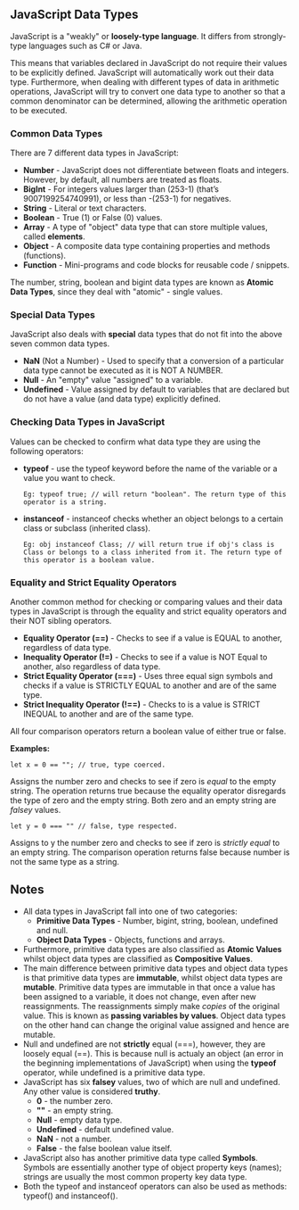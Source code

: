 ## JavaScript Data Types
JavaScript is a "weakly" or **loosely-type language**. It differs from strongly-type languages such as C# or Java.

This means that variables declared in JavaScript do not require their values to be explicitly defined. JavaScript will automatically work out their data type. Furthermore, when dealing with different types of data in arithmetic operations, JavaScript will try to convert one data type to another so that a common denominator can be determined, allowing the arithmetic operation to be executed.

### Common Data Types
There are 7 different data types in JavaScript:
* **Number** - JavaScript does not differentiate between floats and integers. However, by default, all numbers are treated as floats.
* **BigInt** - For integers values larger than (253-1) (that’s 9007199254740991), or less than -(253-1) for negatives.
* **String** - Literal or text characters.
* **Boolean** - True (1) or False (0) values.
* **Array** - A type of "object" data type that can store multiple values, called **elements**.
* **Object** - A composite data type containing properties and methods (functions).
* **Function** - Mini-programs and code blocks for reusable code / snippets.

The number, string, boolean and bigint data types are known as **Atomic Data Types**, since they deal with "atomic" - single values.

### Special Data Types
JavaScript also deals with **special** data types that do not fit into the above seven common data types.

* **NaN** (Not a Number) - Used to specify that a conversion of a particular data type cannot be executed as it is NOT A NUMBER.
* **Null** - An "empty" value "assigned" to a variable.
* **Undefined** - Value assigned by default to variables that are declared but do not have a value (and data type) explicitly defined.

### Checking Data Types in JavaScript
Values can be checked to confirm what data type they are using the following operators:
* **typeof** - use the typeof keyword before the name of the variable or a value you want to check.

      Eg: typeof true; // will return "boolean". The return type of this operator is a string.
* **instanceof** - instanceof checks whether an object belongs to a certain class or subclass (inherited class).

      Eg: obj instanceof Class; // will return true if obj's class is Class or belongs to a class inherited from it. The return type of this operator is a boolean value.

### Equality and Strict Equality Operators
Another common method for checking or comparing values and their data types in JavaScript is through the equality and strict equality operators and their NOT sibling operators.
* **Equality Operator (==)** - Checks to see if a value is EQUAL to another, regardless of data type.
* **Inequality Operator (!=)** - Checks to see if a value is NOT Equal to another, also regardless of data type.
* **Strict Equality Operator (===)** - Uses three equal sign symbols and checks if a value is STRICTLY EQUAL to another and are of the same type.
* **Strict Inequality Operator (!==)** - Checks to is a value is STRICT INEQUAL to another and are of the same type.

All four comparison operators return a boolean value of either true or false.

**Examples:**

    let x = 0 == ""; // true, type coerced.

Assigns the number zero and checks to see if zero is *equal* to the empty string. The operation returns true because the equality operator disregards the type of zero and the empty string. Both zero and an empty string are *falsey* values.

    let y = 0 === "" // false, type respected.

Assigns to y the number zero and checks to see if zero is *strictly equal* to an empty string. The comparison operation returns false because number is not the same type as a string.


## Notes
* All data types in JavaScript fall into one of two categories:
  * **Primitive Data Types** - Number, bigint, string, boolean, undefined and null.
  * **Object Data Types** - Objects, functions and arrays.
* Furthermore, primitive data types are also classified as **Atomic Values** whilst object data types are classified as **Compositive Values**.
* The main difference between primitive data types and object data types is that primitive data types are **immutable**, whilst object data types are **mutable**. Primitive data types are immutable in that once a value has been assigned to a variable, it does not change, even after new reassignments. The reassignments simply make *copies* of the original value. This is known as **passing variables by values**.
Object data types on the other hand can change the original value assigned and hence are mutable.
* Null and undefined are not **strictly** equal (===), however, they are loosely equal (==). This is because null is actualy an object (an error in the beginning implementations of JavaScript) when using the **typeof** operator, while undefined is a primitive data type.
* JavaScript has six **falsey** values, two of which are null and undefined. Any other value is considered **truthy**.
  * **0** - the number zero.
  * **""** - an empty string.
  * **Null** - empty data type.
  * **Undefined** - default undefined value.
  * **NaN** - not a number.
  * **False** - the false boolean value itself.
* JavaScript also has another primitive data type called **Symbols**. Symbols are essentially another type of object property keys (names); strings are usually the most common property key data type.
* Both the typeof and instanceof operators can also be used as methods: typeof() and instanceof().
